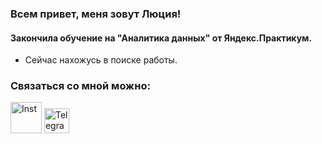 ### Всем привет, меня зовут Люция!
#### Закончила обучение  на "Аналитика данных" от Яндекс.Практикум.
  * Сейчас нахожусь в поиске работы.

### Связаться со мной можно:
<!DOCTYPE html>
<html>
 <head>
  <meta charset="utf-8">

 </head>
 <body>
  <p>
   <a href="https://instagram.com/lyutsiyaa"><img src="https://icon-library.com/images/instagram-logo-eps-png-inspiring-instagram-logo-vector-free-download-21-for-your-logo-design-ideas-with-instagram-logo-vector-free-download-1600.png" width="50" 
   height="50" alt="Inst"></a>
   <a href="https://t.me/lyutsiya"><img src="https://static.wixstatic.com/media/8615f7_9203b8a29e16433cbb4ff56e2e677aa6~mv2.png" width="40" 
   height="40" alt="Telegram"></a>
  </p>
 </body>
</html>
